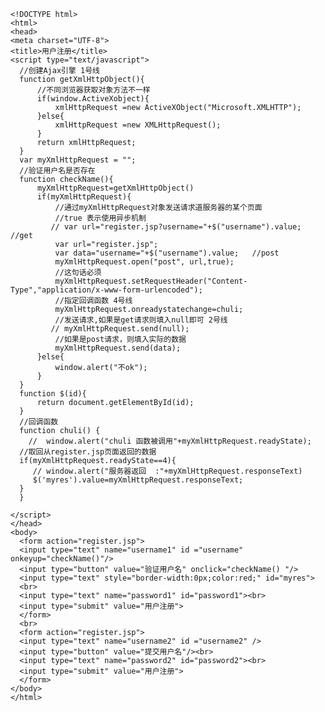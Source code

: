     <!DOCTYPE html>
    <html>
    <head>
    <meta charset="UTF-8">
    <title>用户注册</title>
    <script type="text/javascript">
      //创建Ajax引擎 1号线
      function getXmlHttpObject(){
    	  //不同浏览器获取对象方法不一样
    	  if(window.ActiveXobject){
    		  xmlHttpRequest =new ActiveXObject("Microsoft.XMLHTTP");
    	  }else{
    		  xmlHttpRequest =new XMLHttpRequest();
    	  }
    	  return xmlHttpRequest;
      }
      var myXmlHttpRequest = "";
      //验证用户名是否存在
      function checkName(){
    	  myXmlHttpRequest=getXmlHttpObject()
    	  if(myXmlHttpRequest){
    		  //通过myXmlHttpRequest对象发送请求道服务器的某个页面
    		  //true 表示使用异步机制
    		 // var url="register.jsp?username="+$("username").value;	//get 	
    		  var url="register.jsp";
    		  var data="username="+$("username").value;   //post
    		  myXmlHttpRequest.open("post", url,true);
    		  //这句话必须
    		  myXmlHttpRequest.setRequestHeader("Content-Type","application/x-www-form-urlencoded");
    		  //指定回调函数 4号线
    		  myXmlHttpRequest.onreadystatechange=chuli;
    		  //发送请求,如果是get请求则填入null即可 2号线
    		 // myXmlHttpRequest.send(null);
    		  //如果是post请求，则填入实际的数据
    		  myXmlHttpRequest.send(data);
    	  }else{
    		  window.alert("不ok");
    	  }
      }
      function $(id){
    	  return document.getElementById(id);	  
      }
      //回调函数
      function chuli() {
    	//  window.alert("chuli 函数被调用"+myXmlHttpRequest.readyState);	
      //取回从register.jsp页面返回的数据
      if(myXmlHttpRequest.readyState==4){
    	 // window.alert("服务器返回  :"+myXmlHttpRequest.responseText)
    	 $('myres').value=myXmlHttpRequest.responseText;
      }
      }
      
    </script>
    </head>
    <body>
      <form action="register.jsp">
      <input type="text" name="username1" id ="username" onkeyup="checkName()"/>
      <input type="button" value="验证用户名" onclick="checkName() "/>
      <input type="text" style="border-width:0px;color:red;" id="myres">
      <br>
      <input type="text" name="password1" id="password1"><br>
      <input type="submit" value="用户注册">
      </form>
      <br>
      <form action="register.jsp">
      <input type="text" name="username2" id ="username2" />
      <input type="button" value="提交用户名"/><br>
      <input type="text" name="password2" id="password2"><br>
      <input type="submit" value="用户注册">
      </form>
    </body>
    </html>
